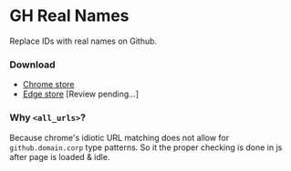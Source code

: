 # GH Real Names
Replace IDs with real names on Github.

### Download
* [Chrome store](https://chrome.google.com/webstore/detail/gh-real-names/gonnpgjkjibbcfejlldggocnkiplacif?hl=en-GB&authuser=0)
* [Edge store]() [Review pending...]


### Why `<all_urls>`?
Because chrome's idiotic URL matching does not allow for `github.domain.corp` type patterns. So it the proper checking is done in js after page is loaded & idle.
